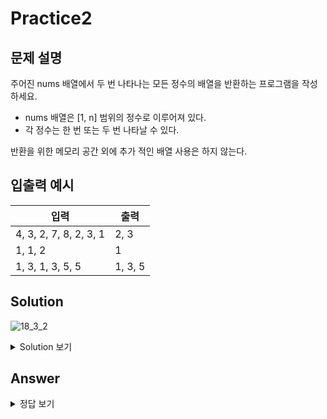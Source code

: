 Practice2
===

문제 설명
---

주어진 nums 배열에서 두 번 나타나는 모든 정수의 배열을 반환하는 프로그램을 작성하세요.  
* nums 배열은 [1, n] 범위의 정수로 이루어져 있다.
* 각 정수는 한 번 또는 두 번 나타날 수 있다.


반환을 위한 메모리 공간 외에 추가 적인 배열 사용은 하지 않는다.


입출력 예시
---
|입력|출력|
|---|---|
|4, 3, 2, 7, 8, 2, 3, 1|2, 3|
|1, 1, 2|1|
|1, 3, 1, 3, 5, 5|1, 3, 5|

Solution
---
![18_3_2](https://user-images.githubusercontent.com/76902448/188638547-76dd9b59-131d-4720-bad1-a831425128a8.png)


<details>  
<summary>Solution 보기</summary>
<div markdown="1">

<h4> 🍑 키워드 : Math.abs(), 값을 index로 보기 </h4>


</div>
</details>

Answer
---
<details>
<summary>정답 보기</summary>
<div markdown="1">

``` java
import java.util.ArrayList;

public class Practice2 {
    public static ArrayList<Integer> solution(int[] nums) {
        ArrayList<Integer> iarr = new ArrayList<>();

        for (int i = 0; i < nums.length; i++) {
            int index = Math.abs(nums[i]) - 1;
            if (nums[index] < 0) {
                iarr.add(Math.abs(nums[i]));
            } else {
                nums[index] = - nums[index];
            }
        }
        return iarr;
    }

    public static void main(String[] args) {
        // Test code
        int[] nums = {4, 3, 2, 7, 8, 2, 3, 1};
        System.out.println(solution(nums));

        nums = new int[]{1, 1, 2};
        System.out.println(solution(nums));

        nums = new int[]{1, 3, 1, 3, 5, 5};
        System.out.println(solution(nums));
    }
}

  
```


</div>
</details>
